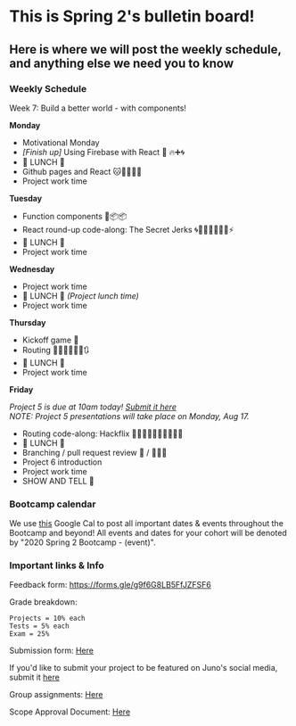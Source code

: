 # This is Spring 2's bulletin board!

## Here is where we will post the weekly schedule, and anything else we need you to know


<!-- ### Daily Schedule

_ALL TIMES ARE ESTIMATES FOR YOUR CONVIENICE AND AWARENESS AND ARE SUBJECT TO CHANGE_

We would like you to have a detailed a schedule to refer to now that we are online. However, we need to be super flexible with timing to allow for lessons to be extra juicy when YOU want them to be. **Never worry** if the real life timing isn't matching this estimate. We will adjust as needed and make sure the content gets covered and that you get the time you need for projects.  -->


### Weekly Schedule

Week 7: Build a better world - with components!


**Monday**

* Motivational Monday
* _[Finish up]_ Using Firebase with React 🏁 🔥➕🌀
* 🍴 LUNCH 🍴
* Github pages and React 🐱🐙📃➕🌀
* Project work time


**Tuesday**

* Function components 🥂📦📦
* React round-up code-along: The Secret Jerks 🌀👩🏽‍💻👨🏽‍💻⚡
* 🍴 LUNCH 🍴
* Project work time


**Wednesday**

* Project work time
* 🍴 LUNCH 🍴 _(Project lunch time)_
* Project work time


**Thursday**

* Kickoff game 🏈
* Routing 🔀🔁🔄🔛🔜🔙🔃
* 🍴 LUNCH 🍴
* Project work time


**Friday**

 _Project 5 is due at 10am today! [Submit it here](https://docs.google.com/forms/d/e/1FAIpQLSeRr63HMZPrJDomUPKwtmYRsTXWP8pCPFdGEyE2cFst-7BFUQ/viewform)_  
 _NOTE: Project 5 presentations will take place on Monday, Aug 17._

* Routing code-along: Hackflix 🎥👩🏽‍💻👨🏽‍💻👩🏽‍💻
* 🍴 LUNCH 🍴
* Branching / pull request review 🌳 / 🧵🙏🏽
* Project 6 introduction
* Project work time
* SHOW AND TELL 🎉


### Bootcamp calendar

We use [this](https://calendar.google.com/calendar/embed?src=hackeryou.com_ckj6930nr6kraakaisos09cccs%40group.calendar.google.com&ctz=America%2FToronto) Google Cal to post all important dates & events throughout the Bootcamp and beyond! All events and dates for your cohort will be denoted by "2020 Spring 2 Bootcamp - (event)".

### Important links & Info

Feedback form: https://forms.gle/g9f6G8LB5FfJZFSF6

Grade breakdown:

```
Projects = 10% each
Tests = 5% each
Exam = 25%
```

Submission form: [Here](https://docs.google.com/forms/d/11X0cb0hwvmqjY66aNJbSGI2XMbLtd4K1zNW-R_s6kQ0/)

If you'd like to submit your project to be featured on Juno's social media, submit it [here](https://docs.google.com/forms/d/e/1FAIpQLSdu5QfWrOBE14L00vhc1e4IfbwXV4X7CzNdjwJxoP4uOSDA3w/viewform)

Group assignments: [Here](https://docs.google.com/spreadsheets/d/1nNtc4s0M6aWJv1K_sNPYzFOXappNFq9LZYzwl4B9JQg/)

Scope Approval Document: [Here](https://docs.google.com/forms/d/1PETHgqnOLXSwjmI41fFQizKcIyB5Q4wnidCTM1ZXwbE/)
